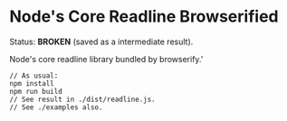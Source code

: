 # Node's Core Readline Browserified

Status: __BROKEN__ (saved as a intermediate result).

Node's core readline library bundled by browserify.'
```sh-session
// As usual:
npm install
npm run build
// See result in ./dist/readline.js.
// See ./examples also.
```
